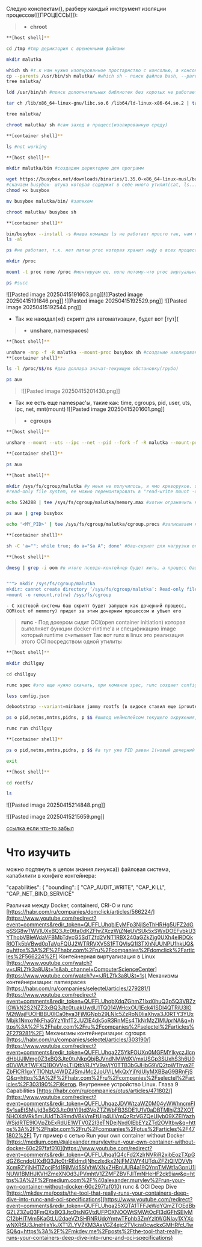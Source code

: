 
Следую конспектам(), разберу каждый инструмент изоляции процессов([[ПРОЦЕССЫ]]): 

>- **chroot**

```sh
**[host shell]**

cd /tmp #tmp дериктория с временными файлами

mkdir malutka

which sh #т.к нам нужно изолированное простарнство с консолью, а консоль это bash, то нам нужно его скопировать(смонтировать в нашу будущую root папку под процесс)
cp --parents /usr/bin/sh malutka/ #which sh - поиск файлов bash, --paretns - копирование со всеми зависимостями
tree malutka/

ldd /usr/bin/sh #поиск дополнительных библиотек без коротых не работает bash

tar ch /lib/x86_64-linux-gnu/libc.so.6 /lib64/ld-linux-x86-64.so.2 | tar x -C malutka/ #т.к. это библиотеки мы их распаковываем сразу в нашу будущую среду

tree malutka/

chroot malutka/ sh #сам заход в процесс(изолированную среду)

**[container shell]**

ls #not working

**[host shell]**

mkdir malutka/bin #создадим дерикторию для программ

wget https://busybox.net/downloads/binaries/1.35.0-x86_64-linux-musl/busybox
#скачаем busybox- штука которая содержит в себе много утилит(cat, ls...)
chmod +x busybox

mv busybox malutka/bin/ #запихем 

chroot malutka/ busybox sh

**[container shell]**

bin/busybox --install -s #наша команда ls не работает просто так, нам нужно ее запускать от приложения /bin/busybox ls, скачиваем зависимости чтобы было легче
ls -al

ps #не работает, т.к. нет папки proc которая хранит инфу о всех процессах

mkdir /proc

mount -t proc none /proc #монтируем ее, none потому-что proc виртуальная

ps #succ
```

![[Pasted image 20250415191603.png]]![[Pasted image 20250415191846.png]]
![[Pasted image 20250415192529.png]]
![[Pasted image 20250415192544.png]]

- Так же накидал(xd) скрипт для автоматизации, будет вот [тут](

>- **unshare, namespaces**) 
```sh
**[host shell]**

unshare -mnp -f -R malutka --mount-proc busybox sh #создание изолированного процесса путем передачи процесса череpз unshare с namespace'ами mount, net и pid
**[container shell]**

ls -l /proc/$$/ns #два доллара значат-текующую обстановку(грубо)

ps aux
```
>![[Pasted image 20250415201430.png]]
- Так же есть еще namespac'ы, такие как: time, cgroups, pid, user, uts, ipc, net, mnt(mount)
![[Pasted image 20250415201601.png]]

>- **cgroups**

```sh
**[host shell]**

unshare --mount --uts --ipc --net --pid --fork -f -R malutka --mount-proc busybox sh #отсоединяем процесс 

**[container shell]**

ps aux

**[host shell]**

mkdir /sys/fs/cgroup/malutka #у меня не получилось, я чмо криворукое. sys/fs/cgroup
#read-only file system, ее можно перемонтировать в "read-write mount -o remount,ro(rw) /sys/fs/cgroup", но просто создать папку в сигруппах недостаточно, нужно же ее откуда-то скопировать с наполнением, вот тут и проблема

echo 524288 | tee /sys/fs/cgroup/malutka/memory.max #хотим ограничить наш контейнер 0,5Мб памяти

ps aux | grep busybox

echo '<MY_PID>' | tee /sys/fs/cgroup/malutka/cgroup.procs #записываем наш процесс в сигруппу для последующего контроля

**[container shell]**

sh -C 'a=""; while true; do a="$a A"; done' #баш-скрипт для нагрузки оперативы

**[host shell]**

dmesg | grep -i oom #в итоге псевдо-контейнер будет жить, а процесс баша помрет


"""> mkdir /sys/fs/cgroup/malutka
mkdir: cannot create directory ‘/sys/fs/cgroup/malutka’: Read-only file system
>mount -o remount,ro(rw) /sys/fs/cgroup
```

	- C хостовой системы баш скрипт будет запущен как дочерний процесс, OOM(out of memmory) придет за этим дочерним процессом и убьет его


> **runc** - Под докером сидит OCI(open container initiation) которая выполняет функции docker-rintime'a и спецификацию image который runtime считывает
> Так вот runx в linux это реализация этого OCI посредством одной утилиты

```sh
**[host shell]**

mkdir chillguy

cd chillguy

runc spec #это еще нужно скачать, при команле spec, runc создает config.json в котором полностью описывается как будет работать наш контейнер, неймспейсы, сигруппы, права и тд

less config.json

debootstrap --variant=minbase jammy rootfs (в видосе ставил еще iproute2, а продемонстрировать забыл...) #эта шутка скачивает файловую систему линукса, а именно UBUNTU 22.04, ее позывной jammy, эта строка эквивалентна как если бы мы скачали и запустили пустой контейнер с alpine, просто файловая система, ничего лишнего

ps o pid,netns,mntns,pidns, p $$ #вывод неймспейсом текущего окружения, тут PID не равен 1

runc run chillguy

**[container shell]**

ps o pid,netns,mntns,pidns, p $$ #а тут уже PID равен 1(новый дочерний процесс)

exit

**[host shell]**

cd rootfs/

ls
```

![[Pasted image 20250415214848.png]]

![[Pasted image 20250415215659.png]]


[ссылка если что-то забыл](https://www.youtube.com/watch?v=t4PEoHAvf1A&ab_channel=%D0%B4%D0%B5%D0%B2%D0%BE%D0%BF%D1%81%D0%B8%D0%BC%D0%BF%D0%BE%D1%82%D0%B8%D1%85%D0%BE%D0%BD%D1%8C%D0%BA%D1%83)

# Что изучить

можно подтянуть в целом знания линукса))
файловая система,  капабилити в конфиге контейнера:

 "capabilities": {
                        "bounding": [
                                "CAP_AUDIT_WRITE",
                                "CAP_KILL",
                                "CAP_NET_BIND_SERVICE"

Различия между Docker, containerd, CRI-O и runc [https://habr.com/ru/companies/domclick/articles/566224/](https://www.youtube.com/redirect?event=comments&redir_token=QUFFLUhqblEyMFp3NjlSeThHRHg5UFZ2dGpSSG8wTWVlUXxBQ3Jtc0tta0dKZFhrZXczWjZNeUVSUk5xSWxDOEFvbkU3YThobVBleWdaVFBMbTdycG5SdTZfd2VNT1RBX240aGZkZjg0UXh4elRDQkRlOTk5bVBwd0pTaVpFQUJ2WTRRVXV5S1FTQVlsQ1I3TXhNUUNPU1hkUQ&q=https%3A%2F%2Fhabr.com%2Fru%2Fcompanies%2Fdomclick%2Farticles%2F566224%2F) 
Контейнерная виртуализация в Linux [https://www.youtube.com/watch?v=rJRLZfk3a8U&t=1s&ab_channel=ComputerScienceCenter](https://www.youtube.com/watch?v=rJRLZfk3a8U&t=1s) 
Механизмы контейнеризации: namespaces [https://habr.com/ru/companies/selectel/articles/279281/](https://www.youtube.com/redirect?event=comments&redir_token=QUFFLUhqbXdqZGhmZ1Ixd0huQ3p5Q3VBZzlGWkN2S2NZZ3xBQ3Jtc0tuakUwdU1TQ014WHcxOU1Eck41SDI4QTRiU3lGM2tWajFUOHBBU0lCa0hya3FjMGNpb29LNlc5ZzRoN0liaXhva3J0RTY3YUxMbjk1NmxrNkFhaGYzYlhfT2JUZlE4dk5oR3RnMEs4TkNrMzZIMUprNA&q=https%3A%2F%2Fhabr.com%2Fru%2Fcompanies%2Fselectel%2Farticles%2F279281%2F) 
Механизмы контейнеризации: cgroups [https://habr.com/ru/companies/selectel/articles/303190/](https://www.youtube.com/redirect?event=comments&redir_token=QUFFLUhqa2Z5YkFOUXp0MGFMYlkyczJlcndHbUJIMmg0Z3xBQ3Jtc0tuNkpQbjBJVndNMWdXVmxUSGp3SUxhS3h6U0dDVWUtTWFXQ1BOVVpLTlQtbVRJYV9aVjY0TTB3bGJHbG9VQ2tpWThya2FZbFlCR1gxYTlONzU4WDZJSmJMc2JoUVlLMkQxYjlYdUlyMXBBaG9BRnFjSQ&q=https%3A%2F%2Fhabr.com%2Fru%2Fcompanies%2Fselectel%2Farticles%2F303190%2F)Кетов. Внутреннее устройство Linux. Глава 9 Capabilities [https://habr.com/ru/companies/otus/articles/471802/](https://www.youtube.com/redirect?event=comments&redir_token=QUFFLUhqazJDVWtzaWZ0M04yWWhncmFISy1saEtSMjJjd3xBQ3Jtc0ttYl9td3VoZTZWbFB3SDE1U1V0aDBTMlhjZ3ZXOTNHOXdVRk5mUUdTb3RmdVBkVmFtUjg4UlVmQzRzVGZQeUIyb09XZElYazhWSjdRTE9lOVpZbExRdUE1WTV0Z2I3eTNDejNxd0lEbEYzZTd2OVItbw&q=https%3A%2F%2Fhabr.com%2Fru%2Fcompanies%2Fotus%2Farticles%2F471802%2F) 
Тут пример с сетью Run your own container without Docker [https://medium.com/@alexander.murylev/run-your-own-container-without-docker-60c297faf010](https://www.youtube.com/redirect?event=comments&redir_token=QUFFLUhqa1Q4cFd2XzlrNVRiR2xibEozTXpGdGZ6cndoUXxBQ3Jtc0trREdmdjNhczlxdkx2NlFMZWY4UTduZFZtQlVDVVhXcmRZYjNHTlZocjFfd1RjMVd5SlVhWXNxZHBnUUR4a19QYnpTMWt1aGpnU1lNUW1BMHJKVHZmeXNOd3JPVmhtV1ZZMFZBVFJlTmNHeHF2ck9iaw&q=https%3A%2F%2Fmedium.com%2F%40alexander.murylev%2Frun-your-own-container-without-docker-60c297faf010) runc & OCI Deep Dive [https://mkdev.me/posts/the-tool-that-really-runs-your-containers-deep-dive-into-runc-and-oci-specifications](https://www.youtube.com/redirect?event=comments&redir_token=QUFFLUhqa25XQTA1TFFJeWdYQmZTOEdBbGZLZ3ZuQ3FmQXxBQ3Jtc0tsNGVtdUFPOXNOOWtSMWtOcFl3dGFhSEIyMC12bHlTMm5KaGtLU2daeVZtSHRNRUdoYmtwTFphb3ZmYzltWGNIay1XYXcwNXRSU3JneHIxYkJXT1ZLYVZKM3AxVGZ4ejc2TVkza0cwckxGMHRfcU1wSQ&q=https%3A%2F%2Fmkdev.me%2Fposts%2Fthe-tool-that-really-runs-your-containers-deep-dive-into-runc-and-oci-specifications)